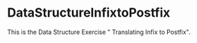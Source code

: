 # DataStructureInfixtoPostfix

This is the Data Structure Exercise " Translating Infix to Postfix". 
